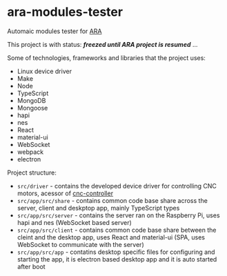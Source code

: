 # ara-modules-tester
Automaic modules tester for [ARA](https://atap.google.com/ara/)

This project is with status: ***freezed until ARA project is resumed*** ...

Some of technologies, frameworks and libraries that the project uses:

- Linux device driver
- Make
- Node
- TypeScript
- MongoDB
- Mongoose
- hapi
- nes
- React
- material-ui
- WebSocket
- webpack
- electron

Project structure:

- `src/driver` - contains the developed device driver for controlling CNC motors, acessor of [cnc-controller](https://github.com/NoHomey/cnc-controller)
- `src/app/src/share` - contains common code base share across the server, client and deskptop app, mainly TypeScript types
- `src/app/src/server` - contains the server ran on the Raspberry Pi, uses hapi and nes (WebSocket based server)
- `src/app/src/client` - contains common code base share between the cleint and the desktop app, uses React and material-ui (SPA, uses WebSocket to communicate with the server)
- `src/app/src/app` - contatins desktop specific files for configuring and starting the app, it is electron based desktop app and it is auto started after boot
